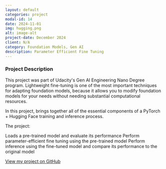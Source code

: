 ```yaml
---
layout: default
categories: project
modal-id: 14
date: 2024-11-01
img: hugging.png
alt: image-alt
project-date: December 2024
client: N/A
category: Foundation Models, Gen AI
description: Parameter Efficient Fine Tuning 
---
```


<div style="text-align: left;" markdown="1">

### Project Description
This project was part of Udacity's Gen AI Engineering Nano Degree program. Lightweight fine-tuning is one of the most important techniques for adapting foundation models, because it allows you to modify foundation models for your needs without needing substantial computational resources.

In this project, brings together all of the essential components of a PyTorch + Hugging Face training and inference process. 

The project:

Loads a pre-trained model and evaluate its performance
Perform parameter-efficient fine tuning using the pre-trained model
Perform inference using the fine-tuned model and compare its performance to the original model


<div style="text-align: left;">
  <a href="https://github.com/albertjordan/peft" target="_blank">View my project on GitHub</a>
</div>

